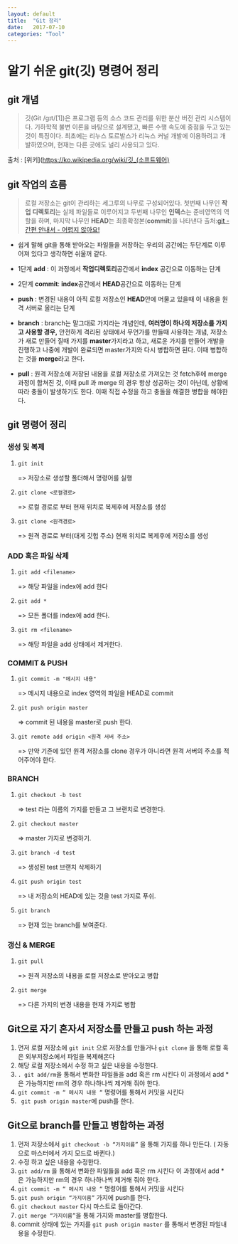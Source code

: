 ```yaml
---
layout: default
title:  "Git 정리"
date:   2017-07-10 
categories: "Tool"
---
```


# 알기 쉬운 git(깃) 명령어 정리

## git 개념
> 깃(Git /ɡɪt/[1])은 프로그램 등의 소스 코드 관리를 위한 분산 버전 관리 시스템이다. 기하학적 불변 이론을 바탕으로 설계됐고, 빠른 수행 속도에 중점을 두고 있는 것이 특징이다. 최초에는 리누스 토르발스가 리눅스 커널 개발에 이용하려고 개발하였으며, 현재는 다른 곳에도 널리 사용되고 있다.

출처 : [위키](https://ko.wikipedia.org/wiki/깃_(소프트웨어)

## git 작업의 흐름
> 로컬 저장소는 git이 관리하는 세그루의 나무로 구성되어있다. 첫번째 나무인 **작업 디렉토리**는 실제 파일들로 이루어지고 두번째 나무인 **인덱스**는 준비영역의 역할을 하며, 마지막 나무인 **HEAD**는 최종확정본(**commit**)을 나타낸다
출처:[git - 간편 안내서 - 어렵지 않아요!](https://rogerdudler.github.io/git-guide/index.ko.html)

* 쉽게 말해 git을 통해 받아오는 파일들을 저장하는 우리의 공간에는 두단계로 이루어져 있다고 생각하면 쉬울꺼 같다. 

* 1단계 **add** : 이 과정에서 **작업디렉토리**공간에서 **index** 공간으로 이동하는 단계

*  2단계 **commit**: **index**공간에서 **HEAD**공간으로 이동하는 단계

* **push** : 변경된 내용이 아직 로컬 저장소인 **HEAD**안에 머물고 있을때 이 내용을 원격 서버로 올리는 단계

- **branch** : branch는 말그대로 가지라는 개념인데, **여러명이 하나의 저장소를 가지고 사용할 경우,** 안전하게 격리된 상태에서 무언가를 만들때 사용하는 개념, 저장소가 새로 만들어 질때 가지를 **master**가지라고 하고, 새로운 가지를 만들어 개발을 진행하고 나중에 개발이 완료되면 master가지와 다시 병합하면 된다. 이때 병합하는 것을 **merge**라고 한다.

* **pull** :  원격 저장소에 저장된 내용을 로컬 저장소로 가져오는 것 fetch후에 merge 과정이 합쳐진 것, 이때 pull 과 merge 의 경우 항상 성공하는 것이 아닌데, 상황에 따라 충돌이 발생하기도 한다. 이때 직접 수정을 하고 충돌을 해결한 병합을 해야한다.


## git 명령어 정리

### 생성 및 복제
1. `git init`

	=> 저장소로 생성할 폴더해서 명령어를 실행 
2. `git clone <로컬경로>`

	=> 로컬 경로로 부터 현재 위치로 복제후에 저장소를 생성
3. `git clone <원격경로>`

	=> 원격 경로로 부터(대게 깃헙 주소) 현재 위치로 복제후에 저장소를 생성

### ADD 혹은 파일 삭제
1. `git add <filename>`

	=> 해당 파일을 index에 add 한다
2. `git add *`

	=> 모든 폴더를 index에 add 한다.
3. `git rm <filename>`

	=> 해당 파일을 add 상태에서 제거한다.

### COMMIT  & PUSH
1. `git commit -m "메시지 내용"`

	=> 메시지 내용으로 index 영역의 파일을 HEAD로 commit
2. `git push origin master `

	=> commit 된 내용을 master로 push 한다.
3. `git remote add origin <원격 서버 주소>`

	=> 만약 기존에 있던 원격 저장소를 clone 경우가 아니라면 원격 서버의 주소를 적어주어야 한다.

###  BRANCH
1. `git checkout -b test`

	=> test 라는 이름의 가지를 만들고 그 브랜치로 변경한다.
2. `git checkout master`

 	=> master 가지로 변경하기.
3. `git branch -d test`

	=> 생성된 test 브랜치 삭제하기
4. `git push origin test`

	=> 내 저장소의 HEAD에 있는 것을 test 가지로 푸쉬.
5. `git branch`

	=> 현재 있는 branch를 보여준다.

### 갱신 & MERGE
1. `git pull`

	=> 원격 저장소의 내용을 로컬 저장소로 받아오고 병합
2. `git merge`

	=> 다른 가지의 변경 내용을 현재 가지로 병합


## Git으로 자기 혼자서 저장소를 만들고 push 하는 과정

1. 먼저 로컬 저장소에 `git init` 으로 저장소를 만들거나 `git clone` 을 통해 로컬 혹은 외부저장소에서 파일을 복제해온다
2. 해당 로컬 저장소에서 수정 하고 싶은 내용을 수정한다.
3. ` . git add/rm `을 통해서 변화한 파일들을 add 혹은 rm 시킨다 이 과정에서 add * 은 가능하지만 rm의 경우 하나하나씩 제거해 줘야 한다.
4. ` git commit -m “ 메시지 내용 “ ` 명령어를 통해서 커밋을 시킨다
5. ` git push origin master`에 push를 한다.


## Git으로 branch를 만들고 병합하는 과정

1. 먼저 저장소에서 `git checkout -b “가지이름”` 을 통해 가지를 하나 만든다. ( 자동으로 마스터에서 가지 모드로 바뀐다.)
2. 수정 하고 싶은 내용을 수정한다.
3. ` git add/rm ` 을 통해서 변화한 파일들을 add 혹은 rm 시킨다 이 과정에서 add * 은 가능하지만 rm의 경우 하나하나씩 제거해 줘야 한다.
4. ` git commit -m “ 메시지 내용 “ ` 명령어를 통해서 커밋을 시킨다
5. ` git push origin “가지이름” ` 가지에 push를 한다.
6. ` git checkout master ` 다시 마스트로 돌아간다.
7. ` git merge “가지이름” `을 통해  가지와 master를 병합한다.
8. commit 상태에 있는 가지를 `git push origin master` 를 통해서 변경된 파일내용을 수정한다. 
